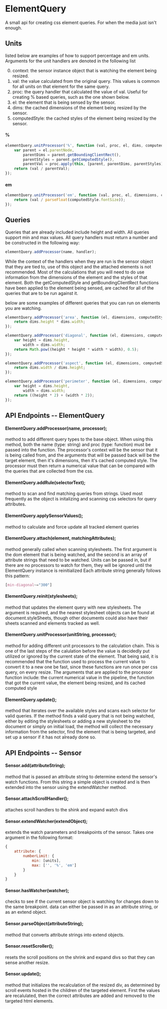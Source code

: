 # ElementQuery
A small api for creating css element queries. For when the media just isn't enough.

## Units

listed below are examples of how to support percentage and em units. Arguments for the unit handlers are denoted in the following list

0. context: the sensor instance object that is watching the element being resized.
1. val: the value calculated from the original query. This values is common for all units on that element for the same query.
2. proc: the query handler that calculated the value of val. Useful for creating % based queries, such as the one shown below.
3. el: the element that is being sensed by the sensor.
4. dims: the cached dimensions of the element being resized by the sensor.
5. computedStyle: the cached styles of the element being resized by the sensor.

#### %
```javascript
elementQuery.unitProcessor('%', function (val, proc, el, dims, computedStyle) {
    var parent = el.parentNode,
        parentDims = parent.getBoundingClientRect(),
        parentStyles = parent.getComputedStyle(),
        parentVal = proc.apply(this, [parent, parentDims, parentStyles]);
    return (val / parentVal);
});
```

#### em
```javascript
elementQuery.unitProcessor('em', function (val, proc, el, dimensions, computedStyle) {
    return (val / parseFloat(computedStyle.fontSize));
});
```

## Queries

Queries that are already included include height and width. All queries support min and max values. All query handlers must return a number and be constructed in the following way:

```javascript
elementQuery.addProcessor(name, handler);
```

While the context of the handlers when they are run is the sensor object that they are tied to, use of this object and the attached elements is not recommended. Most of the calculations that you will need to do use information from the dimensions of the element and the styles of that element. Both the getComputedStyle and getBoundingClientRect functions have been applied to the element being sensed, are cached for all of the queries that are to be run against it.

below are some examples of different queries that you can run on elements you are watching.

```javascript
elementQuery.addProcessor('area', function (el, dimensions, computedStyle) {
    return dims.height * dims.width;
});

elementQuery.addProcessor('diagonal', function (el, dimensions, computedStyle) {
    var height = dims.height,
        width = dims.width;
    return Math.pow((height * height * width * width), 0.5);
});

elementQuery.addProcessor('aspect', function (el, dimensions, computedStyle) {
    return dims.width / dims.height;
});

elementQuery.addProcessor('perimeter', function (el, dimensions, computedStyle) {
    var height = dims.height,
        width = dims.width;
    return ((height * 2) + (width * 2));
});
```

## API Endpoints -- ElementQuery

#### ElementQuery.addProcessor(name, processor);
method to add different query types to the base object. When using this method, both the name (type: string) and proc (type: function) must be passed into the function. The processor's context will be the sensor that it is being called from, and the arguments that will be passed back will be the target element, then it's dimensions, then it's cached computed style. The processor must then return a numerical value that can be compared with the queries that are collected from the css.

#### ElementQuery.addRule(selectorText);
method to scan and find matching queries from strings. Used most frequently as the object is initalizing and scanning css selectors for query attributes.

#### ElementQuery.applySensorValues();
method to calculate and force update all tracked element queries

#### ElementQuery.attach(element, matchingAttributes);
method generally called when scanning stylesheets. The first argument is the dom element that is being watched, and the second is an array of attribute strings that need to be watched. Units can be passed in, but if there are no processors to watch for them, they will be ignored until the ElementQuery instance is reinitialized Each attribute string generally follows this pattern:
```css
[min-diagonal~="300"]
```

#### ElementQuery.reinit(stylesheets);
method that updates the element query with new stylesheets. The argument is required, and the nearest stylesheet objects can be found at document.styleSheets, though other documents could also have their sheets scanned and elements tracked as well.

#### ElementQuery.unitProcessor(unitString, processor);
method for adding different unit processors to the calculation chain. This is one of the last steps of the calulation before the value is decidedly put utilized or ignored by the current state of the element. That being said, it is recommended that the function used to process the current value to convert it to a new one be fast, since these functions are run once per css query, on every resize. The arguments that are applied to the processor function include: the current numerical value in the pipeline, the function that got the current value, the element being resized, and its cached computed style

#### ElementQuery.update();
method that iterates over the available styles and scans each selector for valid queries. If the method finds a valid query that is not being watched, either by editing the stylesheets or adding a new stylesheet to the document or simply on initial load, the method will collect the necessary information from the selector, find the element that is being targeted, and set up a sensor if it has not already done so.

## API Endpoints -- Sensor

#### Sensor.add(attributeString);
method that is passed an attribute string to determine extend the sensor's watch functions. From this string a simple object is created and is then extended into the sensor using the extendWatcher method.

#### Sensor.attachScrollHandler();
attaches scroll handlers to the shink and expand watch divs

#### Sensor.extendWatcher(extendObject);
extends the watch parameters and breakpoints of the sensor. Takes one argument in the following format:
```javascript
{
    attribute: {
        numberLimit: {
            min: [units],
            max: ['', '%', 'em']
        }
    }
}
```
#### Sensor.hasWatcher(watcher);
checks to see if the current sensor object is watching for changes down to the same breakpoint. data can either be passed in as an attribute string, or as an extend object.

#### Sensor.parseObject(attributeString);
method that converts attribute strings into extend objects.

#### Sensor.resetScroller();
resets the scroll positions on the shrink and expand divs so that they can sense another resize.

#### Sensor.update();
method that initializes the recalculation of the resized div, as determined by scroll events hosted in the children of the targeted element. First the values are recalulated, then the correct attributes are added and removed to the targeted html elements.